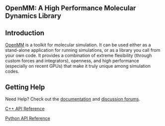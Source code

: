 ## OpenMM: A High Performance Molecular Dynamics Library

Introduction
------------

[OpenMM](https://simtk.org/home/openmm) is a toolkit for molecular simulation. It can be used either as a stand-alone application for running simulations, or as a library you call from your own code. It
provides a combination of extreme flexibility (through custom forces and integrators), openness, and high performance (especially on recent GPUs) that make it truly unique among simulation codes.  

Getting Help
------------

Need Help? Check out the [documentation](https://simtk.org/docman/?group_id=161) and [discussion forums](https://simtk.org/forums/viewforum.php?f=161).

[C++ API Reference](https://simtk.org/api_docs/openmm/api6_0/c++/)

[Python API Reference](https://simtk.org/api_docs/openmm/api6_0/python/)
